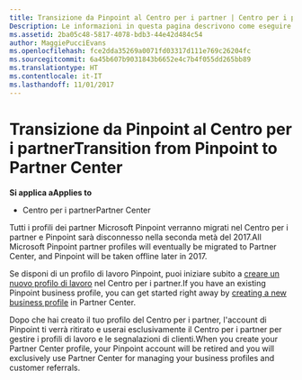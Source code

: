 ```yaml
---
title: Transizione da Pinpoint al Centro per i partner | Centro per i partner
Description: Le informazioni in questa pagina descrivono come eseguire la transizione da Pinpoint al Centro per i partner.
ms.assetid: 2ba05c48-5817-4078-bdb3-44e42d484c54
author: MaggiePucciEvans
ms.openlocfilehash: fce2dda35269a0071fd03317d111e769c26204fc
ms.sourcegitcommit: 6a45b607b9031843b6652e4c7b4f055dd265bb89
ms.translationtype: HT
ms.contentlocale: it-IT
ms.lasthandoff: 11/01/2017
---
```

# <a name="transition-from-pinpoint-to-partner-center"></a><span data-ttu-id="33773-103">Transizione da Pinpoint al Centro per i partner</span><span class="sxs-lookup"><span data-stu-id="33773-103">Transition from Pinpoint to Partner Center</span></span>

**<span data-ttu-id="33773-104">Si applica a</span><span class="sxs-lookup"><span data-stu-id="33773-104">Applies to</span></span>**

-  <span data-ttu-id="33773-105">Centro per i partner</span><span class="sxs-lookup"><span data-stu-id="33773-105">Partner Center</span></span>

<span data-ttu-id="33773-106">Tutti i profili dei partner Microsoft Pinpoint verranno migrati nel Centro per i partner e Pinpoint sarà disconnesso nella seconda metà del 2017.</span><span class="sxs-lookup"><span data-stu-id="33773-106">All Microsoft Pinpoint partner profiles will eventually be migrated to Partner Center, and Pinpoint will be taken offline later in 2017.</span></span> 

<span data-ttu-id="33773-107">Se disponi di un profilo di lavoro Pinpoint, puoi iniziare subito a [creare un nuovo profilo di lavoro](create-a-marketing-profile.md) nel Centro per i partner.</span><span class="sxs-lookup"><span data-stu-id="33773-107">If you have an existing Pinpoint business profile, you can get started right away by [creating a new business profile](create-a-marketing-profile.md) in Partner Center.</span></span>

<span data-ttu-id="33773-108">Dopo che hai creato il tuo profilo del Centro per i partner, l'account di Pinpoint ti verrà ritirato e userai esclusivamente il Centro per i partner per gestire i profili di lavoro e le segnalazioni di clienti.</span><span class="sxs-lookup"><span data-stu-id="33773-108">When you create your Partner Center profile, your Pinpoint account will be retired and you will exclusively use Partner Center for managing your business profiles and customer referrals.</span></span>